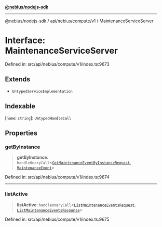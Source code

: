 [**@nebius/nodejs-sdk**](../../../../../README.md)

***

[@nebius/nodejs-sdk](../../../../../README.md) / [api/nebius/compute/v1](../README.md) / MaintenanceServiceServer

# Interface: MaintenanceServiceServer

Defined in: src/api/nebius/compute/v1/index.ts:9673

## Extends

- `UntypedServiceImplementation`

## Indexable

\[`name`: `string`\]: `UntypedHandleCall`

## Properties

### getByInstance

> **getByInstance**: `handleUnaryCall`\<[`GetMaintenanceEventByInstanceRequest`](GetMaintenanceEventByInstanceRequest.md), [`MaintenanceEvent`](MaintenanceEvent.md)\>

Defined in: src/api/nebius/compute/v1/index.ts:9674

***

### listActive

> **listActive**: `handleUnaryCall`\<[`ListMaintenanceEventsRequest`](ListMaintenanceEventsRequest.md), [`ListMaintenanceEventsResponse`](ListMaintenanceEventsResponse.md)\>

Defined in: src/api/nebius/compute/v1/index.ts:9675
